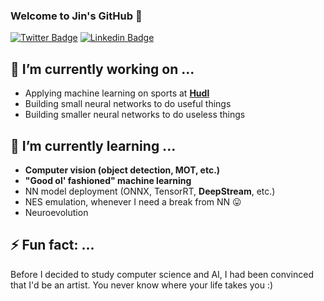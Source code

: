 ### Welcome to Jin's GitHub 👋

[![Twitter Badge](https://img.shields.io/badge/-Twitter-1877f2?style=flat-square&logo=twitter&logoColor=white&link=https://twitter.com/jinyeom95/)](https://twitter.com/jinyeom95/)
[![Linkedin Badge](https://img.shields.io/badge/-LinkedIn-blue?style=flat-square&logo=Linkedin&logoColor=white&link=https://www.linkedin.com/in/jin-yeom-510157125/)](https://www.linkedin.com/in/jin-yeom-510157125/)


<!--
**jinyeom/jinyeom** is a ✨ _special_ ✨ repository because its `README.md` (this file) appears on your GitHub profile.

Here are some ideas to get you started:

- 🔭 I’m currently working on ...
- 🌱 I’m currently learning ...
- 👯 I’m looking to collaborate on ...
- 🤔 I’m looking for help with ...
- 💬 Ask me about ...
- 📫 How to reach me: ...
- 😄 Pronouns: ...
- ⚡ Fun fact: ...
-->

## 🔭 I’m currently working on ...
- Applying machine learning on sports at **[Hudl](https://www.hudl.com/)**
- Building small neural networks to do useful things
- Building smaller neural networks to do useless things

## 🌱 I’m currently learning ...
- **Computer vision (object detection, MOT, etc.)**
- **"Good ol' fashioned" machine learning**
- NN model deployment (ONNX, TensorRT, **DeepStream**, etc.)
- NES emulation, whenever I need a break from NN 😛
- Neuroevolution

## ⚡ Fun fact: ...
Before I decided to study computer science and AI, I had been convinced that I'd be an artist. You never know where your life takes you :)
